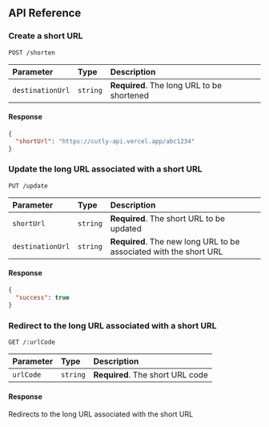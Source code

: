 ## API Reference

### Create a short URL

```http
POST /shorten
```

| Parameter        | Type     | Description                                |
| :--------------- | :------- | :----------------------------------------- |
| `destinationUrl` | `string` | **Required**. The long URL to be shortened |

#### Response

```json
{
  "shortUrl": "https://cutly-api.vercel.app/abc1234"
}
```

### Update the long URL associated with a short URL

```http
PUT /update
```

| Parameter        | Type     | Description                                                        |
| :--------------- | :------- | :----------------------------------------------------------------- |
| `shortUrl`       | `string` | **Required**. The short URL to be updated                          |
| `destinationUrl` | `string` | **Required**. The new long URL to be associated with the short URL |

#### Response

```json
{
  "success": true
}
```

### Redirect to the long URL associated with a short URL

```http
GET /:urlCode
```

| Parameter | Type     | Description                      |
| :-------- | :------- | :------------------------------- |
| `urlCode` | `string` | **Required**. The short URL code |

#### Response

Redirects to the long URL associated with the short URL
